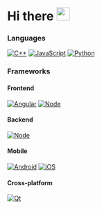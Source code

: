 <a name="top"></a>
# Hi there <a href="https://ppl.moe/u/xanny/" target="_blank"><img src="https://raw.githubusercontent.com/devxan/devxan/master/wave.gif" width="30px"></a>

### Languages
[![C++](https://img.shields.io/badge/C%2B%2B-00599C?style=for-the-badge&logo=c%2B%2B&logoColor=white)](https://isocpp.org/)
[![JavaScript](https://img.shields.io/badge/JavaScript-323330?style=for-the-badge&logo=javascript&logoColor=F7DF1E)](https://github.com/fernandotonon)
[![Python](https://img.shields.io/badge/Python-14354C?style=for-the-badge&logo=python&logoColor=white)](https://github.com/fernandotonon)

### Frameworks

#### Frontend
[![Angular](https://img.shields.io/badge/Angular-AAAAAA?style=for-the-badge&logo=angular&logoColor=ff0000)](https://angular.io/)
[![Node](https://img.shields.io/badge/React-00599C?style=for-the-badge&logo=React&logoColor=ffffff)](https://github.com/fernandotonon)

#### Backend
[![Node](https://img.shields.io/badge/Node-34354C?style=for-the-badge&logo=javascript)](https://github.com/fernandotonon)

#### Mobile
[![Android](https://img.shields.io/badge/Android-3DDC84?style=for-the-badge&logo=android&logoColor=white)](https://developer.android.com)
[![iOS](https://img.shields.io/badge/iOS-000000?style=for-the-badge&logo=ios&logoColor=white)](https://developer.apple.com)

#### Cross-platform
[![Qt](https://img.shields.io/badge/Qt-5.15-41cd52.svg)](https://www.qt.io/)

